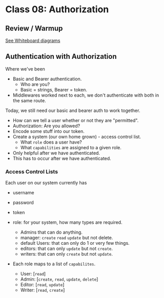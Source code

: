 # Class 08: Authorization

## Review / Warmup

[See Whiteboard diagrams](https://projects.invisionapp.com/freehand/document/RyNZW4xP5?saveDraft=true)

## Authentication with Authorization

Where we've been

* Basic and Bearer authentication.
  * Who are you?
  * Basic = strings, Bearer = token.
* Middlewares worked next to each, we don't authenticate with both in the same route.

Today, we still need our basic and bearer auth to work together.
  
* How can we tell a user whether or not they are "permitted".
* Authorization: Are you allowed?
* Encode some stuff into our token.
* Create a system (our own home grown) - access control list.
  * What `role` does a user have?
  * What `capabilities` are assigned to a given role.
* Only helpful after we have authenticated.
* This has to occur after we have authenticated.

### Access Control Lists

Each user on our system currently has

* username
* password
* token
* role: for your system, how many types are required.
  * Admins that can do anything.
  * manager: `create` `read` `update` but not delete.
  * default Users: that can only do 1 or very few things.
  * editors: that can only `update` but not `create`.
  * writers: that can only `create` but not `update`.

* Each role maps to a list of `capabilites`.
  * User: [`read`]
  * Admin: [`create`, `read`, `update`, `delete`]
  * Editor: [`read`, `update`]
  * Writer: [`read`, `create`]
